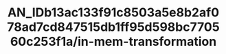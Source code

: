 ---  
schema: schema:AN_IDb13ac133f91c8503a5e8b2af078ad7cd847515db1ff95d598bc770560c253f1a/in-mem-transformation  
title: AN_IDb13ac133f91c8503a5e8b2af078ad7cd847515db1ff95d598bc770560c253f1a/in-mem-transformation  
organization: Sample Department  
notes: Used in 0 lineage(s)  
resources:  
  - name: AN_IDb13ac133f91c8503a5e8b2af078ad7cd847515db1ff95d598bc770560c253f1a/in-mem-transformation 
    url: in-mem://AN_IDb13ac133f91c8503a5e8b2af078ad7cd847515db1ff95d598bc770560c253f1a/in-mem-transformation 
    format : DataFrame  
license: None  
category:
  - Education  
maintainer: User  
maintainer_email: UserMail  
---